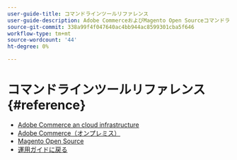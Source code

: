 ```yaml
---
user-guide-title: コマンドラインツールリファレンス
user-guide-description: Adobe CommerceおよびMagento Open Sourceコマンドラインツールで使用可能なすべてのコマンド、引数、およびオプションについて説明します。
source-git-commit: 338a99f4f047640ac4bb944ac8599301cba5f646
workflow-type: tm+mt
source-wordcount: '44'
ht-degree: 0%

---
```



# コマンドラインツールリファレンス {#reference}

- [Adobe Commerce an cloud infrastructure](commerce.md)
- [Adobe Commerce（オンプレミス）](commerce-on-premises.md)
- [Magento Open Source](magento-open-source.md)
- [運用ガイドに戻る](https://experienceleague.adobe.com/docs/commerce-operations/operational-guides/home.html)
